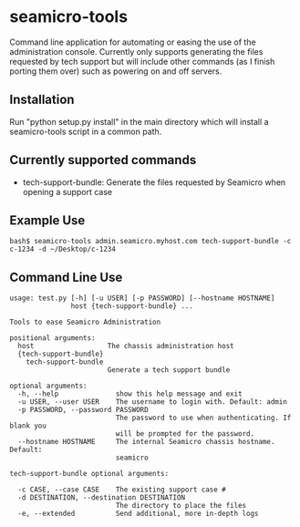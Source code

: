 seamicro-tools
==============

Command line application for automating or easing the use of the administration
console. Currently only supports generating the files requested by tech support
but will include other commands (as I finish porting them over) such as powering
on and off servers.

Installation
------------
Run "python setup.py install" in the main directory which will install a
seamicro-tools script in a common path.

Currently supported commands
----------------------------

 - tech-support-bundle: Generate the files requested by Seamicro when opening a support case

Example Use
-----------

    bash$ seamicro-tools admin.seamicro.myhost.com tech-support-bundle -c c-1234 -d ~/Desktop/c-1234

Command Line Use
--------------------

    usage: test.py [-h] [-u USER] [-p PASSWORD] [--hostname HOSTNAME]
                   host {tech-support-bundle} ...

    Tools to ease Seamicro Administration

    positional arguments:
      host                  The chassis administration host
      {tech-support-bundle}
        tech-support-bundle
                            Generate a tech support bundle

    optional arguments:
      -h, --help              show this help message and exit
      -u USER, --user USER    The username to login with. Default: admin
      -p PASSWORD, --password PASSWORD
                              The password to use when authenticating. If blank you
                              will be prompted for the password.
      --hostname HOSTNAME     The internal Seamicro chassis hostname. Default:
                              seamicro

    tech-support-bundle optional arguments:

      -c CASE, --case CASE    The existing support case #
      -d DESTINATION, --destination DESTINATION
                              The directory to place the files
      -e, --extended          Send additional, more in-depth logs
